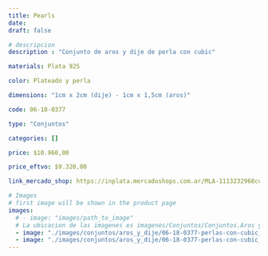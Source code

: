 ```yaml
---
title: Pearls
date: 
draft: false

# descripcion
description : "Conjunto de aros y dije de perla con cubic"

materials: Plata 925

color: Plateado y perla

dimensions: "1cm x 2cm (dije) - 1cm x 1,5cm (aros)"

code: 06-18-0377

type: "Conjuntos"

categories: []

price: $10.960,00

price_eftvo: $9.320,00

link_mercado_shop: https://inplata.mercadoshops.com.ar/MLA-1113232968conjuntos-aros-y-dije-pearls-_JM

# Images
# first image will be shown in the product page
images:
  # - image: "images/path_to_image"
  # La ubicacion de las imagenes es imagenes/Conjuntos/Conjuntos.Aros y Dije/06-18-0377-pearls
  - image: "./images/conjuntos/aros_y_dije/06-18-0377-perlas-con-cubic_a.JPG"
  - image: "./images/conjuntos/aros_y_dije/06-18-0377-perlas-con-cubic_b.JPG"
---
```

